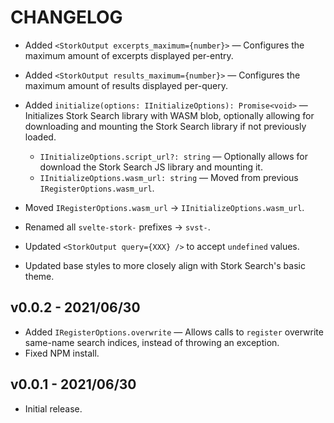 # CHANGELOG

-   Added `<StorkOutput excerpts_maximum={number}>` — Configures the maximum amount of excerpts displayed per-entry.
-   Added `<StorkOutput results_maximum={number}>` — Configures the maximum amount of results displayed per-query.
-   Added `initialize(options: IInitializeOptions): Promise<void>` — Initializes Stork Search library with WASM blob, optionally allowing for downloading and mounting the Stork Search library if not previously loaded.

    -   `IInitializeOptions.script_url?: string` — Optionally allows for download the Stork Search JS library and mounting it.
    -   `IInitializeOptions.wasm_url: string` — Moved from previous `IRegisterOptions.wasm_url`.

-   Moved `IRegisterOptions.wasm_url` -> `IInitializeOptions.wasm_url`.
-   Renamed all `svelte-stork-` prefixes -> `svst-`.
-   Updated `<StorkOutput query={XXX} />` to accept `undefined` values.
-   Updated base styles to more closely align with Stork Search's basic theme.

## v0.0.2 - 2021/06/30

-   Added `IRegisterOptions.overwrite` — Allows calls to `register` overwrite same-name search indices, instead of throwing an exception.
-   Fixed NPM install.

## v0.0.1 - 2021/06/30

-   Initial release.
